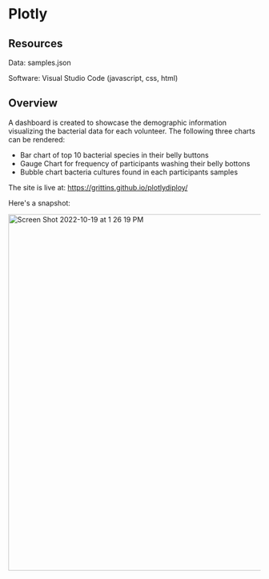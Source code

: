 # Plotly 

## Resources

Data: samples.json

Software: Visual Studio Code (javascript, css, html)

## Overview

A dashboard is created to showcase the demographic information visualizing the bacterial data for each volunteer. 
The following three charts can be rendered: 
- Bar chart of top 10 bacterial species in their belly buttons
- Gauge Chart for frequency of participants washing their belly bottons
- Bubble chart bacteria cultures found in each participants samples

The site is live at: https://grittins.github.io/plotlydiploy/

Here's a snapshot:

<img width="713" alt="Screen Shot 2022-10-19 at 1 26 19 PM" src="https://user-images.githubusercontent.com/104872971/196762569-526ba9c6-239a-44ff-a4ed-707711f529a8.png">
